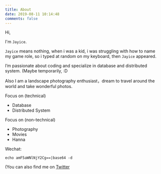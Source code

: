 ```yaml
---
title: About
date: 2019-08-11 10:14:48
comments: false
---
```

Hi,

I'm `Jayice`.  

`Jayice` means nothing, when i was a kid, i was struggling with how to name my game role, so i typed at random on my keyboard, then `Jayice` appeared.

I’m passionate about coding and specialize in database and distributed system. (Maybe temporarily, :D

Also I am a landscape photography enthusiast，dream to travel around the world and take wonderful photos.

Focus on (technical)
- Database
- Distributed System

Focus on (non-technical)
- Photography
- Movies
- Hanna

Wechat:
```
echo amF5aWNlNjY2Cg==|base64 -d
```

(You can also find me on  [Twitter](https://twitter.com/JayiceZz)
